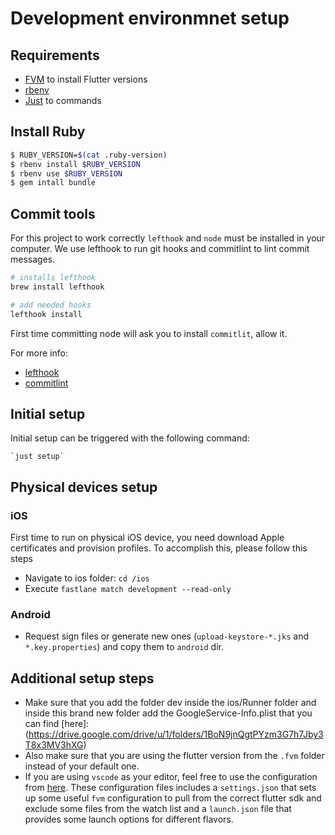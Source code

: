 # Development environmnet setup

## Requirements

- [FVM](https://fvm.app/docs/getting_started/installation) to install Flutter versions
- [rbenv](https://github.com/rbenv/rbenv)
- [Just](https://github.com/casey/just) to commands

## Install Ruby

```bash
$ RUBY_VERSION=$(cat .ruby-version)
$ rbenv install $RUBY_VERSION
$ rbenv use $RUBY_VERSION
$ gem intall bundle
```

## Commit tools

For this project to work correctly `lefthook` and `node` must be installed in
your computer. We use lefthook to run git hooks and commitlint to lint commit messages.

```bash
# installs lefthook
brew install lefthook

# add needed hooks
lefthook install
```

First time committing node will ask you to install `commitlit`, allow it.

For more info:

- [lefthook](https://github.com/evilmartians/lefthook)
- [commitlint](https://commitlint.js.org/#/)

## Initial setup

Initial setup can be triggered with the following command:

```shell
`just setup`
```

## Physical devices setup

### iOS

First time to run on physical iOS device, you need download Apple certificates and provision
profiles. To accomplish this, please follow this steps

- Navigate to ios folder: `cd /ios`
- Execute `fastlane match development --read-only`

### Android

- Request sign files or generate new ones (`upload-keystore-*.jks` and `*.key.properties`) and copy
  them to `android` dir.

## Additional setup steps

- Make sure that you add the folder dev inside the ios/Runner folder and inside this brand new folder add the GoogleService-Info.plist that you can find [here]:(https://drive.google.com/drive/u/1/folders/1BoN9jnQgtPYzm3G7h7Jby3T8x3MV3hXG)
- Also make sure that you are using the flutter version from the `.fvm` folder instead of your default one.
- If you are using `vscode` as your editor, feel free to use the configuration from [here](https://drive.google.com/drive/u/1/folders/1GoSIafuhzFpkcYl0fttr77VyYmyfI34S). These configuration files includes a `settings.json` that sets up some useful `fvm` configuration to pull from the correct flutter sdk and exclude some files from the watch list and a `launch.json` file that provides some launch options for different flavors.